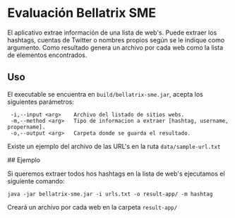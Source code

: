 # Evaluación Bellatrix SME
El aplicativo extrae información de una lista de web's. Puede extraer los hashtags, cuentas de Twitter o nombres propios según se le indique como argumento. Como resultado genera un archivo por cada web como la lista de elementos encontrados.

## Uso

El executable se encuentra en ```build/bellatrix-sme.jar```, acepta los siguientes parámetros:

```
 -i,--input <arg>    Archivo del listado de sitios webs.
 -m,--method <arg>   Tipo de informacion a extraer [hashtag, username, propername].
 -o,--output <arg>   Carpeta donde se guarda el resultado.
```

Existe un ejemplo del archivo de las URL's en la ruta ```data/sample-url.txt```

## Ejemplo

Si queremos extraer todos hos hashtags en la lista de web's ejecutamos el siguiente comando:

```
java -jar bellatrix-sme.jar -i urls.txt -o result-app/ -m hashtag
```

Creará un archivo por cada web en la carpeta ```result-app/```
